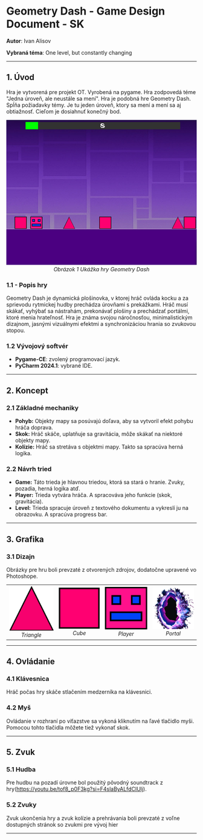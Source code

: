 # **Geometry Dash - Game Design Document - SK**

**Autor**: Ivan Alisov 

**Vybraná téma**: One level, but constantly changing


---
## **1. Úvod**
Hra je vytvorená pre projekt OT. Vyrobená na pygame. Hra zodpovedá téme "Jedna úroveň, ale neustále sa mení". Hra je podobná hre Geometry Dash. Spĺňa požiadavky témy. Je tu jeden úroveň, ktory sa mení a mení sa aj obtiažnosť. Cieľom je dosiahnuť konečný bod.

<p align="center">
  <img src="gameplay.jpg" alt="Geometry Dash">
  <br>
  <em>Obrázok 1 Ukážka hry Geometry Dash</em>
</p>

### **1.1 - Popis hry**
Geometry Dash je dynamická plošinovka, v ktorej hráč ovláda kocku a za sprievodu rytmickej hudby prechádza úrovňami s prekážkami. Hráč musí skákať, vyhýbať sa nástrahám, prekonávať plošiny a prechádzať portálmi, ktoré menia hrateľnosť. Hra je známa svojou náročnosťou, minimalistickým dizajnom, jasnými vizuálnymi efektmi a synchronizáciou hrania so zvukovou stopou.
### **1.2 Vývojový softvér**
- **Pygame-CE**: zvolený programovací jazyk.
- **PyCharm 2024.1**: vybrané IDE.

---
## **2. Koncept**
### **2.1 Základné mechaniky**
- **Pohyb:** Objekty mapy sa posúvajú doľava, aby sa vytvoril efekt pohybu hráča doprava.
- **Skok:** Hráč skáče, uplatňuje sa gravitácia, môže skákať na niektoré objekty mapy.
- **Kolízie:** Hráč sa stretáva s objektmi mapy. Takto sa spracúva herná logika.

### **2.2 Návrh tried**
- **Game:** Táto trieda je hlavnou triedou, ktorá sa stará o hranie. Zvuky, pozadia, herná logika atď.
- **Player:** Trieda vytvára hráča. A spracováva jeho funkcie (skok, gravitácia).
- **Level:** Trieda spracuje úroveň z textového dokumentu a vykreslí ju na obrazovku. A spracúva progress bar.
  


---
## **3. Grafika**
### **3.1 Dizajn**
Obrázky pre hru boli prevzaté z otvorených zdrojov, dodatočne upravené vo Photoshope. 

<p align="center">
  <table>
    <tr>
      <td align="center">
        <img src="assets/images/triangle.png" alt="triangle" width="200">
        <br>
        <em>Triangle</em>
      </td>
      <td align="center">
        <img src="assets/images/cube.png" alt="cube" width="200">
        <br>
        <em>Cube</em>
      </td>
      <td align="center">
        <img src="assets/images/sprite.png" alt="sprite" width="200">
        <br>
        <em>Player</em>
      </td>
      <td align="center">
        <img src="assets/images/portal.png" alt="portal" width="200">
        <br>
        <em>Portal</em>
      </td>
    </tr>
  </table>
</p>



---
## **4. Ovládanie**
### **4.1 Klávesnica**
Hráč počas hry skáče stlačením medzerníka na klávesnici.

### **4.2 Myš**
Ovládanie v rozhraní po víťazstve sa vykoná kliknutím na ľavé tlačidlo myši. Pomocou tohto tlačidla môžete tiež vykonať skok.



---
## **5. Zvuk**
### **5.1 Hudba**
Pre hudbu na pozadí úrovne bol použitý pôvodný soundtrack z hry(https://youtu.be/tof8_p0F3kg?si=F4slaByALfdCIUlj).

### 5.2 Zvuky
Zvuk ukončenia hry a zvuk kolízie a prehrávania boli prevzaté z voľne dostupných stránok so zvukmi pre vývoj hier


---
